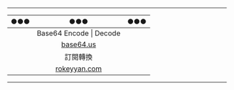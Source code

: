 
***

|●●●|●●●|●●●|
|:--:|:--:|:--:|
||Base64 Encode \| Decode||
||[base64.us](https://base64.us/)||
||訂閱轉換||
||[rokeyyan.com](https://clash.rokeyyan.com/)||

***
